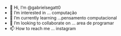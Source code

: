- 👋 Hi, I’m @gabrielsegatt0
- 👀 I’m interested in ... computação
- 🌱 I’m currently learning ...pensamento computacional
- 💞️ I’m looking to collaborate on ... area de programar
- 📫 How to reach me ... instagram

<!---
gabrielsegatt0/gabrielsegatt0 is a ✨ special ✨ repository because its `README.md` (this file) appears on your GitHub profile.
You can click the Preview link to take a look at your changes.
--->
